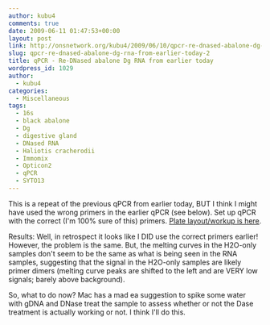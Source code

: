```yaml
---
author: kubu4
comments: true
date: 2009-06-11 01:47:53+00:00
layout: post
link: http://onsnetwork.org/kubu4/2009/06/10/qpcr-re-dnased-abalone-dg-rna-from-earlier-today-2/
slug: qpcr-re-dnased-abalone-dg-rna-from-earlier-today-2
title: qPCR - Re-DNased abalone Dg RNA from earlier today
wordpress_id: 1029
author:
  - kubu4
categories:
  - Miscellaneous
tags:
  - 16s
  - black abalone
  - Dg
  - digestive gland
  - DNased RNA
  - Haliotis cracherodii
  - Immomix
  - Opticon2
  - qPCR
  - SYTO13
---
```


This is a repeat of the previous qPCR from earlier today, BUT I think I might have used the wrong primers in the earlier qPCR (see below). Set up qPCR with the correct (I'm 100% sure of this) primers. [Plate layout/workup is here](http://genefishttp://eagle.fish.washington.edu/Arabidopsis/Notebook%20Workup%20Files/20090610-02.jpg).

Results: Well, in retrospect it looks like I DID use the correct primers earlier! However, the problem is the same. But, the melting curves in the H2O-only samples don't seem to be the same as what is being seen in the RNA samples, suggesting that the signal in the H2O-only samples are likely primer dimers (melting curve peaks are shifted to the left and are VERY low signals; barely above background).

So, what to do now? Mac has a mad ea suggestion to spike some water with gDNA and DNase treat the sample to assess whether or not the Dase treatment is actually working or not. I think I'll do this.
